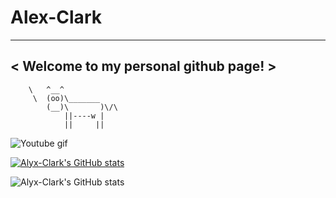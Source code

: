 # Alex-Clark
_____________________________________
< Welcome to my personal github page! >
 ------------------------------------- 
        \   ^__^
         \  (oo)\_______
            (__)\       )\/\
                ||----w |
                ||     ||
                
                                                                                    

   ![Youtube gif](https://github.com/Alyx-Clark/Alyx-Clark/raw/main/erased-satoru.gif) 
   
   [![Alyx-Clark's GitHub stats](https://github-readme-stats.vercel.app/api?username=Alyx-Clark)](https://github.com/Alyx-Clark/github-readme-stats)
   
   ![Alyx-Clark's GitHub stats](https://github-readme-stats.vercel.app/api?username=Alyx-Clark&show_icons=true&theme=radical)

